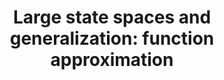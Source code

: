 ---
title: "Large state spaces and generalization: function approximation"
linktitle: Function approximation and temporal differences
toc: true
type: docs
draft: false
menu:
  mlis_rl:
    parent: Deterministic Reinforcement Learning
    weight: 8

# Prev/next pager order (if `docs_section_pager` enabled in `params.toml`)
weight: 8
---